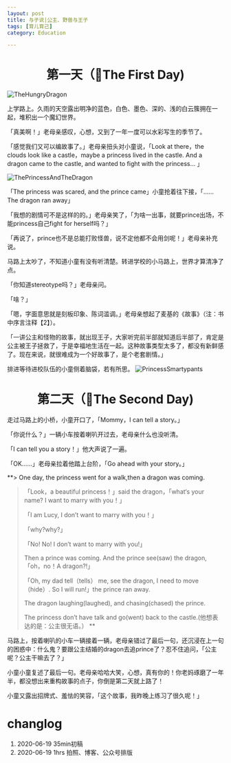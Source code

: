 ```yaml
---
layout: post
title: 与子说|公主、野兽与王子
tags: [育儿育己]
category: Education

---
```



# <center>  第一天（The First Day)

![TheHungryDragon](https://user-images.githubusercontent.com/23351109/85093622-5e0f1b00-b21f-11ea-9df2-f9fc5ee792c6.jpg)

上学路上。久雨的天空露出明净的蓝色，白色、墨色、深的、浅的白云簇拥在一起，堆积出一个魔幻世界。

「真美啊！」老母亲感叹，心想，又到了一年一度可以水彩写生的季节了。

「感觉我们又可以编故事了。」老母亲扭头对小童说，「Look at there，the clouds look like a castle，maybe a princess lived in the castle. And a dragon came to the castle, and wanted to fight with the princess… 」

![ThePrincessAndTheDragon](https://user-images.githubusercontent.com/23351109/85093434-dc1ef200-b21e-11ea-9eb6-2382fa54b188.jpg)

「The princess was scared, and the prince came」小童抢着往下接，「……The dragon ran away」

「我想的剧情可不是这样的的。」老母亲笑了，「为啥一出事，就要prince出场，不能princess自己fight for herself吗？」

「再说了，prince也不是总能打败怪兽，说不定他都不会用剑呢！」老母亲补充说。

马路上太吵了，不知道小童有没有听清楚。转进学校的小马路上，世界才算清净了点。

「你知道stereotype吗？」老母亲问。

「啥？」

「嗯，字面意思就是刻板印象、陈词滥调。」老母亲想起了麦基的《故事》（注：书中序言注释【2】）。

「一讲公主和怪物的故事，就出现王子，大家听完前半部就知道后半部了，肯定是公主被王子拯救了，于是幸福地生活在一起。这种故事类型太多了，都没有新鲜感了。现在来说，就很难成为一个好故事了，是个老套剧情。」

排进等待进校队伍的小童侧着脑袋，若有所思。
![PrincessSmartypants](https://user-images.githubusercontent.com/23351109/85093841-df66ad80-b21f-11ea-922b-b61d379b3f9d.jpg)

# <center>  第二天（The Second Day)



走过马路上的小桥，小童开口了，「Mommy，I can tell a story。」

「你说什么？」一辆小车按着喇叭开过去，老母亲什么也没听清。

「I can tell you a story！」他大声说了一遍。

「OK……」老母亲拉着他踏上台阶，「Go ahead with your story。」


**> One day, the princess went for a walk,then a dragon was coming.
>
> 「Look，a beautiful princess！」said the dragon，「what‘s your name? I want to marry with you！」
>
> 「I am Lucy, I don’t want to marry with you！」
>
> 「why?why?」
>
> 「No! No! I don’t want to marry with you!」
>
> Then a prince was coming. And the prince see(saw) the dragon, 「oh，no！A dragon?!」
>
> 「Oh, my dad tell（tells） me, see the dragon, I need to move（hide）. So I will run!」the prince ran away.
>
> The dragon laughing(laughed), and chasing(chased) the prince.
>
> The princess don’t have talk and go(went) back to the castle.(他想表达的是：公主很无语。）
**

马路上，按着喇叭的小车一辆接着一辆，老母亲错过了最后一句，还沉浸在上一句的困惑中：什么鬼？要跟公主结婚的dragon去追prince了？忍不住追问，「公主呢？公主干嘛去了？」

小童小童复述了最后一句。老母亲哈哈大笑，心想，真有你的！你老妈琢磨了一年半，都没想出来重构故事的点子，你倒是第二天就上路了！

小童又露出招牌式、羞怯的笑容，「这个故事，我昨晚上练习了很久呢！」

# changlog
1. 2020-06-19 35min初稿
2. 2020-06-19 1hrs 拍照、博客、公众号排版
